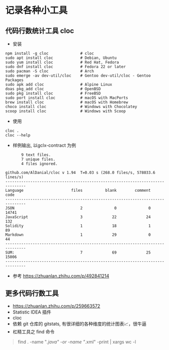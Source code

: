 # 记录各种小工具

## 代码行数统计工具 cloc
- 安装
```
npm install -g cloc              # cloc
sudo apt install cloc            # Debian, Ubuntu
sudo yum install cloc            # Red Hat, Fedora
sudo dnf install cloc            # Fedora 22 or later
sudo pacman -S cloc              # Arch
sudo emerge -av dev-util/cloc    # Gentoo dev-util/cloc - Gentoo Packages
sudo apk add cloc                # Alpine Linux
doas pkg_add cloc                # OpenBSD
sudo pkg install cloc            # FreeBSD
sudo port install cloc           # macOS with MacPorts
brew install cloc                # macOS with Homebrew
choco install cloc               # Windows with Chocolatey
scoop install cloc               # Windows with Scoop
```

- 使用
```
cloc .
cloc --help
```
- 样例输出, 以gclx-contract 为例
```
       9 text files.
       7 unique files.
       4 files ignored.

github.com/AlDanial/cloc v 1.94  T=0.03 s (268.0 files/s, 578033.6 lines/s)
-------------------------------------------------------------------------------
Language                     files          blank        comment           code
-------------------------------------------------------------------------------
JSON                             2              0              0          14741
JavaScript                       3             22             24            132
Solidity                         1             18              1             89
Markdown                         1             29              0             44
-------------------------------------------------------------------------------
SUM:                             7             69             25          15006
-------------------------------------------------------------------------------
```

- 参考 https://zhuanlan.zhihu.com/p/492841214

## 更多代码行数工具
- https://zhuanlan.zhihu.com/p/259663572
- Statistic IDEA 插件
- cloc
- 依赖 git 仓库的 gitstats, 有很详细的各种维度的统计图表📈，很牛逼
- 杠精工具之 find 命令
> find . -name "*.java" -or -name "*.xml" -print | xargs wc -l
